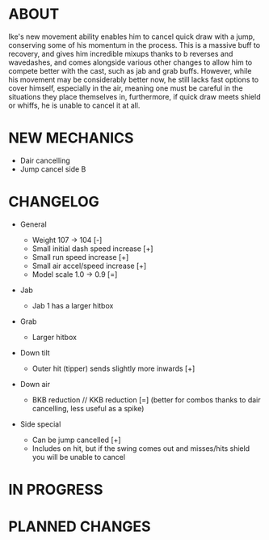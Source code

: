 # ABOUT

Ike's new movement ability enables him to cancel quick draw with a jump, conserving some of his momentum in the process. This is a massive buff to recovery, and gives him incredible mixups thanks to b reverses and wavedashes, and comes alongside various other changes to allow him to compete better with the cast, such as jab and grab buffs. However, while his movement may be considerably better now, he still lacks fast options to cover himself, especially in the air, meaning one must be careful in the situations they place themselves in, furthermore, if quick draw meets shield or whiffs, he is unable to cancel it at all.

# NEW MECHANICS

- Dair cancelling
- Jump cancel side B

# CHANGELOG

- General
    - Weight 107 -> 104 [-]
    - Small initial dash speed increase [+]
    - Small run speed increase [+]
    - Small air accel/speed increase [+]
    - Model scale 1.0 -> 0.9 [=]

- Jab
    - Jab 1 has a larger hitbox

- Grab
    - Larger hitbox

- Down tilt
    - Outer hit (tipper) sends slightly more inwards [+]

- Down air
    - BKB reduction // KKB reduction [=] (better for combos thanks to dair cancelling, less useful as a spike)

- Side special
    - Can be jump cancelled [+]
    - Includes on hit, but if the swing comes out and misses/hits shield you will be unable to cancel


# IN PROGRESS



# PLANNED CHANGES




